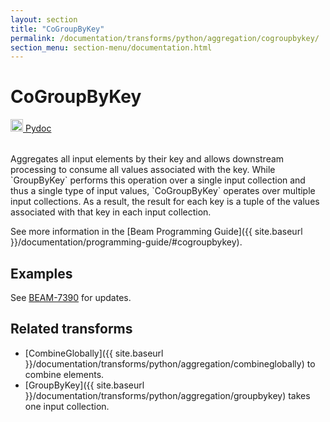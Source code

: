 ```yaml
---
layout: section
title: "CoGroupByKey"
permalink: /documentation/transforms/python/aggregation/cogroupbykey/
section_menu: section-menu/documentation.html
---
```

<!--
Licensed under the Apache License, Version 2.0 (the "License");
you may not use this file except in compliance with the License.
You may obtain a copy of the License at

http://www.apache.org/licenses/LICENSE-2.0

Unless required by applicable law or agreed to in writing, software
distributed under the License is distributed on an "AS IS" BASIS,
WITHOUT WARRANTIES OR CONDITIONS OF ANY KIND, either express or implied.
See the License for the specific language governing permissions and
limitations under the License.
-->

# CoGroupByKey
<table align="left">
    <a target="_blank" class="button"
        href="https://beam.apache.org/releases/pydoc/current/apache_beam.transforms.util.html#apache_beam.transforms.util.CoGroupByKey">
      <img src="https://beam.apache.org/images/logos/sdks/python.png" width="20px" height="20px"
           alt="Pydoc" />
     Pydoc
    </a>
</table>
<br>
Aggregates all input elements by their key and allows downstream processing
to consume all values associated with the key. While `GroupByKey` performs
this operation over a single input collection and thus a single type of input
values, `CoGroupByKey` operates over multiple input collections. As a result,
the result for each key is a tuple of the values associated with that key in
each input collection.

See more information in the [Beam Programming Guide]({{ site.baseurl }}/documentation/programming-guide/#cogroupbykey).

## Examples
See [BEAM-7390](https://issues.apache.org/jira/browse/BEAM-7390) for updates. 

## Related transforms
* [CombineGlobally]({{ site.baseurl }}/documentation/transforms/python/aggregation/combineglobally) to combine elements.
* [GroupByKey]({{ site.baseurl }}/documentation/transforms/python/aggregation/groupbykey) takes one input collection.